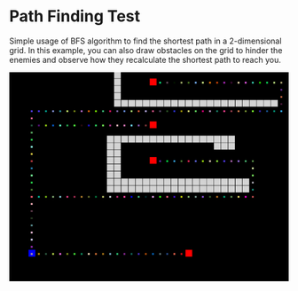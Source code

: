 # Path Finding Test

Simple usage of BFS algorithm to find the shortest path in a 2-dimensional grid. In this example, you can also draw obstacles on the grid to hinder the enemies and observe how they recalculate the shortest path to reach you.

![example image](./pathfinding.png)